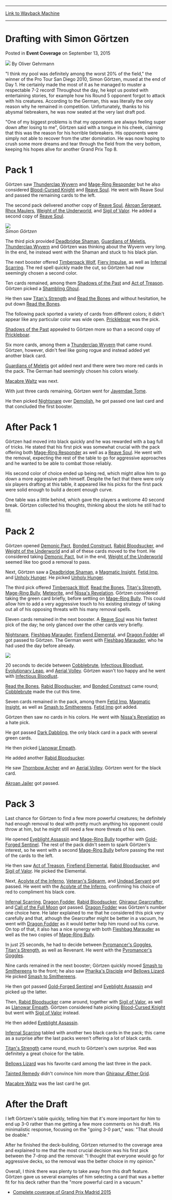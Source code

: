 
---
[Link to Wayback Machine](https://web.archive.org/web/20220705024403/https://magic.wizards.com/en/articles/archive/event-coverage/drafting-simon-g%C3%B6rtzen-2015-09-13)

[_metadata_:author]:- "Oliver Gehrmann"
[_metadata_:description]:- "`I think my pool was definitely among the worst 20% of the field,` the winner of the Pro Tour San Diego 2010, Simon Görtzen, mused at the end of Day 1. He certainly made the most of it as he managed to muster a respectable 7-2 record! Throughout the day, he kept us posted with entertaining stories, for example how his Round 5 opponent forgot to attack with his creatures."
[_metadata_:generator]:- "Drupal 7 (http://drupal.org)"
[_metadata_:node]:- "660421"
[_metadata_:publish_date]:- "2015-09-13"
[_metadata_:source]:- "div-main-content"
[_metadata_:title]:- "Drafting with Simon Görtzen"
[_metadata_:wayback_capture_timestamp]:- "2022-07-05 02:44:03"
[_metadata_:wayback_raw_url]:- "https://web.archive.org/web/20220705024403id_/https://magic.wizards.com/en/articles/archive/event-coverage/drafting-simon-g%C3%B6rtzen-2015-09-13"
[_metadata_:wayback_url]:- "https://magic.wizards.com/en/articles/archive/event-coverage/drafting-simon-g%C3%B6rtzen-2015-09-13"
---


Drafting with Simon Görtzen
===========================



 Posted in **Event Coverage**
 on September 13, 2015 






![](https://media.magic.wizards.com/styles/auth_small/public/images/person/Oliver-Gehrmann.jpg)
By Oliver Gehrmann











"I think my pool was definitely among the worst 20% of the field," the winner of the Pro Tour San Diego 2010, Simon Görtzen, mused at the end of Day 1. He certainly made the most of it as he managed to muster a respectable 7-2 record! Throughout the day, he kept us posted with entertaining stories, for example how his Round 5 opponent forgot to attack with his creatures. According to the German, this was literally the only reason why he remained in competition. Unfortunately, thanks to his abysmal tiebreakers, he was now seated at the very last draft pod.


"One of my biggest problems is that my opponents are always feeling super down after losing to me", Görtzen said with a tongue in his cheek, claiming that this was the reason for his horrible tiebreakers. His opponents were simply not able to recover from the utter domination. He was now hoping to crush some more dreams and tear through the field from the very bottom, keeping his hopes alive for another Grand Prix Top 8.


Pack 1
======


Görtzen saw [Thunderclap Wyvern](https://gatherer.wizards.com/Pages/Card/Details.aspx?name=Thunderclap+Wyvern) and [Mage-Ring Responder](https://gatherer.wizards.com/Pages/Card/Details.aspx?name=Mage-Ring+Responder) but he also considered [Blood-Cursed Knight](https://gatherer.wizards.com/Pages/Card/Details.aspx?name=Blood-Cursed+Knight) and [Reave Soul](https://gatherer.wizards.com/Pages/Card/Details.aspx?name=Reave+Soul). He went with Reave Soul and passed the remaining cards to the left.


The second pack delivered another copy of [Reave Soul](https://gatherer.wizards.com/Pages/Card/Details.aspx?name=Reave+Soul), [Akroan Sergeant](https://gatherer.wizards.com/Pages/Card/Details.aspx?name=Akroan+Sergeant), [Rhox Maulers](https://gatherer.wizards.com/Pages/Card/Details.aspx?name=Rhox+Maulers), [Weight of the Underworld](https://gatherer.wizards.com/Pages/Card/Details.aspx?name=Weight+of+the+Underworld), and [Sigil of Valor](https://gatherer.wizards.com/Pages/Card/Details.aspx?name=Sigil+of+Valor). He added a second copy of [Reave Soul](https://gatherer.wizards.com/Pages/Card/Details.aspx?name=Reave+Soul).


![](https://media.wizards.com/2015/events/gpmad15/GPMAD15_d_gortzen1.jpg)  
*Simon Görtzen*


The third pick provided [Deadbridge Shaman](https://gatherer.wizards.com/Pages/Card/Details.aspx?name=Deadbridge+Shaman), [Guardians of Meletis](https://gatherer.wizards.com/Pages/Card/Details.aspx?name=Guardians+of+Meletis), [Thunderclap Wyvern](https://gatherer.wizards.com/Pages/Card/Details.aspx?name=Thunderclap+Wyvern) and Görtzen was thinking about the Wyvern very long. In the end, he instead went with the Shaman and stuck to his black plan.


The next booster offered [Timberpack Wolf](https://gatherer.wizards.com/Pages/Card/Details.aspx?name=Timberpack+Wolf), [Fiery Impulse](https://gatherer.wizards.com/Pages/Card/Details.aspx?name=Fiery+Impulse), as well as [Infernal Scarring](https://gatherer.wizards.com/Pages/Card/Details.aspx?name=Infernal+Scarring). The red spell quickly made the cut, so Görtzen had now seemingly chosen a second color.


Ten cards remained, among them [Shadows of the Past](https://gatherer.wizards.com/Pages/Card/Details.aspx?name=Shadows+of+the+Past) and [Act of Treason](https://gatherer.wizards.com/Pages/Card/Details.aspx?name=Act+of+Treason). Görtzen picked a [Shambling Ghoul](https://gatherer.wizards.com/Pages/Card/Details.aspx?name=Shambling+Ghoul).


He then saw [Titan's Strength](https://gatherer.wizards.com/Pages/Card/Details.aspx?name=Titan%27s+Strength) and [Read the Bones](https://gatherer.wizards.com/Pages/Card/Details.aspx?name=Read+the+Bones) and without hesitation, he put down [Read the Bones](https://gatherer.wizards.com/Pages/Card/Details.aspx?name=Read+the+Bones).


The following pack sported a variety of cards from different colors; it didn't appear like any particular color was wide open. [Prickleboar](https://gatherer.wizards.com/Pages/Card/Details.aspx?name=Prickleboar) was the pick.


[Shadows of the Past](https://gatherer.wizards.com/Pages/Card/Details.aspx?name=Shadows+of+the+Past) appealed to Görtzen more so than a second copy of [Prickleboar](https://gatherer.wizards.com/Pages/Card/Details.aspx?name=Prickleboar).


Six more cards, among them a [Thunderclap Wyvern](https://gatherer.wizards.com/Pages/Card/Details.aspx?name=Thunderclap+Wyvern) that came round. Görtzen, however, didn't feel like going rogue and instead added yet another black card.


[Guardians of Meletis](https://gatherer.wizards.com/Pages/Card/Details.aspx?name=Guardians+of+Meletis) got added next and there were two more red cards in the pack. The German had seemingly chosen his colors wisely.


[Macabre Waltz](https://gatherer.wizards.com/Pages/Card/Details.aspx?name=Macabre+Waltz) was next.


With just three cards remaining, Görtzen went for [Jayemdae Tome](https://gatherer.wizards.com/Pages/Card/Details.aspx?name=Jayemdae+Tome).


He then picked [Nightsnare](https://gatherer.wizards.com/Pages/Card/Details.aspx?name=Nightsnare) over [Demolish](https://gatherer.wizards.com/Pages/Card/Details.aspx?name=Demolish), he got passed one last card and that concluded the first booster.


After Pack 1
============


Görtzen had moved into black quickly and he was rewarded with a bag full of tricks. He stated that his first pick was somewhat crucial with the pack offering both [Mage-Ring Responder](https://gatherer.wizards.com/Pages/Card/Details.aspx?name=Mage-Ring+Responder) as well as a [Reave Soul](https://gatherer.wizards.com/Pages/Card/Details.aspx?name=Reave+Soul). He went with the removal, expecting the rest of the table to go for aggressive approaches and he wanted to be able to combat those reliably.


His second color of choice ended up being red, which might allow him to go down a more aggressive path himself. Despite the fact that there were only six players drafting at this table, it appeared like his picks for the first pack were solid enough to build a decent enough curve.


One table was a little behind, which gave the players a welcome 40 second break. Görtzen collected his thoughts, thinking about the slots he still had to fill.


Pack 2
======


Görtzen opened [Demonic Pact](https://gatherer.wizards.com/Pages/Card/Details.aspx?name=Demonic+Pact), [Bonded Construct](https://gatherer.wizards.com/Pages/Card/Details.aspx?name=Bonded+Construct), [Rabid Bloodsucker](https://gatherer.wizards.com/Pages/Card/Details.aspx?name=Rabid+Bloodsucker), and [Weight of the Underworld](https://gatherer.wizards.com/Pages/Card/Details.aspx?name=Weight+of+the+Underworld) and all of these cards moved to the front. He considered taking [Demonic Pact](https://gatherer.wizards.com/Pages/Card/Details.aspx?name=Demonic+Pact), but in the end, [Weight of the Underworld](https://gatherer.wizards.com/Pages/Card/Details.aspx?name=Weight+of+the+Underworld) seemed like too good a removal to pass.


Next, Görtzen saw a [Deadbridge Shaman](https://gatherer.wizards.com/Pages/Card/Details.aspx?name=Deadbridge+Shaman), a [Magmatic Insight](https://gatherer.wizards.com/Pages/Card/Details.aspx?name=Magmatic+Insight), [Fetid Imp](https://gatherer.wizards.com/Pages/Card/Details.aspx?name=Fetid+Imp), and [Unholy Hunger](https://gatherer.wizards.com/Pages/Card/Details.aspx?name=Unholy+Hunger). He picked [Unholy Hunger](https://gatherer.wizards.com/Pages/Card/Details.aspx?name=Unholy+Hunger).


The third pick offered [Timberpack Wolf](https://gatherer.wizards.com/Pages/Card/Details.aspx?name=Timberpack+Wolf), [Read the Bones](https://gatherer.wizards.com/Pages/Card/Details.aspx?name=Read+the+Bones), [Titan's Strength](https://gatherer.wizards.com/Pages/Card/Details.aspx?name=Titan%27s+Strength), [Mage-Ring Bully](https://gatherer.wizards.com/Pages/Card/Details.aspx?name=Mage-Ring+Bully), [Meteorite](https://gatherer.wizards.com/Pages/Card/Details.aspx?name=Meteorite), and [Nissa's Revelation](https://gatherer.wizards.com/Pages/Card/Details.aspx?name=Nissa%27s+Revelation). Görtzen considered taking the green card briefly, before settling on [Mage-Ring Bully](https://gatherer.wizards.com/Pages/Card/Details.aspx?name=Mage-Ring+Bully). This could allow him to add a very aggressive touch to his existing strategy of taking out all of his opposing threats with his many removal spells.


Eleven cards remained in the next booster. A [Reave Soul](https://gatherer.wizards.com/Pages/Card/Details.aspx?name=Reave+Soul) was his fastest pick of the day; he only glanced over the other cards very briefly.


[Nightsnare](https://gatherer.wizards.com/Pages/Card/Details.aspx?name=Nightsnare), [Fleshbag Marauder](https://gatherer.wizards.com/Pages/Card/Details.aspx?name=Fleshbag+Marauder), [Firefiend Elemental](https://gatherer.wizards.com/Pages/Card/Details.aspx?name=Firefiend+Elemental), and [Dragon Fodder](https://gatherer.wizards.com/Pages/Card/Details.aspx?name=Dragon+Fodder) all got passed to Görtzen. The German went with [Fleshbag Marauder](https://gatherer.wizards.com/Pages/Card/Details.aspx?name=Fleshbag+Marauder), who he had used the day before already.


![](https://media.wizards.com/2015/events/gpmad15/GPMAD15_d_gortzen2.jpg)


20 seconds to decide between [Cobblebrute](https://gatherer.wizards.com/Pages/Card/Details.aspx?name=Cobblebrute), [Infectious Bloodlust](https://gatherer.wizards.com/Pages/Card/Details.aspx?name=Infectious+Bloodlust), [Evolutionary Leap](https://gatherer.wizards.com/Pages/Card/Details.aspx?name=Evolutionary+Leap), and [Aerial Volley](https://gatherer.wizards.com/Pages/Card/Details.aspx?name=Aerial+Volley). Görtzen wasn't too happy and he went with [Infectious Bloodlust](https://gatherer.wizards.com/Pages/Card/Details.aspx?name=Infectious+Bloodlust).


[Read the Bones](https://gatherer.wizards.com/Pages/Card/Details.aspx?name=Read+the+Bones), [Rabid Bloodsucker](https://gatherer.wizards.com/Pages/Card/Details.aspx?name=Rabid+Bloodsucker), and [Bonded Construct](https://gatherer.wizards.com/Pages/Card/Details.aspx?name=Bonded+Construct) came round; [Cobblebrute](https://gatherer.wizards.com/Pages/Card/Details.aspx?name=Cobblebrute) made the cut this time.


Seven cards remained in the pack, among them [Fetid Imp](https://gatherer.wizards.com/Pages/Card/Details.aspx?name=Fetid+Imp), [Magmatic Insight](https://gatherer.wizards.com/Pages/Card/Details.aspx?name=Magmatic+Insight), as well as [Smash to Smithereens](https://gatherer.wizards.com/Pages/Card/Details.aspx?name=Smash+to+Smithereens). [Fetid Imp](https://gatherer.wizards.com/Pages/Card/Details.aspx?name=Fetid+Imp) got added.


Görtzen then saw no cards in his colors. He went with [Nissa's Revelation](https://gatherer.wizards.com/Pages/Card/Details.aspx?name=Nissa%27s+Revelation) as a hate pick.


He got passed [Dark Dabbling](https://gatherer.wizards.com/Pages/Card/Details.aspx?name=Dark+Dabbling), the only black card in a pack with several green cards.


He then picked [Llanowar Empath](https://gatherer.wizards.com/Pages/Card/Details.aspx?name=Llanowar+Empath).


He added another [Rabid Bloodsucker](https://gatherer.wizards.com/Pages/Card/Details.aspx?name=Rabid+Bloodsucker).


He saw [Thornbow Archer](https://gatherer.wizards.com/Pages/Card/Details.aspx?name=Thornbow+Archer) and an [Aerial Volley](https://gatherer.wizards.com/Pages/Card/Details.aspx?name=Aerial+Volley). Görtzen went for the black card.


[Akroan Jailer](https://gatherer.wizards.com/Pages/Card/Details.aspx?name=Akroan+Jailer) got passed.


Pack 3
======


Last chance for Görtzen to find a few more powerful creatures; he definitely had enough removal to deal with pretty much anything his opponent could throw at him, but he might still need a few more threats of his own.


He opened [Eyeblight Assassin](https://gatherer.wizards.com/Pages/Card/Details.aspx?name=Eyeblight+Assassin) and [Mage-Ring Bully](https://gatherer.wizards.com/Pages/Card/Details.aspx?name=Mage-Ring+Bully) together with [Gold-Forged Sentinel](https://gatherer.wizards.com/Pages/Card/Details.aspx?name=Gold-Forged+Sentinel). The rest of the pack didn't seem to spark Görtzen's interest, so he went with a second [Mage-Ring Bully](https://gatherer.wizards.com/Pages/Card/Details.aspx?name=Mage-Ring+Bully) before passing the rest of the cards to the left.


He then saw [Act of Treason](https://gatherer.wizards.com/Pages/Card/Details.aspx?name=Act+of+Treason), [Firefiend Elemental](https://gatherer.wizards.com/Pages/Card/Details.aspx?name=Firefiend+Elemental), [Rabid Bloodsucker](https://gatherer.wizards.com/Pages/Card/Details.aspx?name=Rabid+Bloodsucker), and [Sigil of Valor](https://gatherer.wizards.com/Pages/Card/Details.aspx?name=Sigil+of+Valor). He picked the Elemental.


Next, [Acolyte of the Inferno](https://gatherer.wizards.com/Pages/Card/Details.aspx?name=Acolyte+of+the+Inferno), [Veteran's Sidearm](https://gatherer.wizards.com/Pages/Card/Details.aspx?name=Veteran%27s+Sidearm), and [Undead Servant](https://gatherer.wizards.com/Pages/Card/Details.aspx?name=Undead+Servant) got passed. He went with the [Acolyte of the Inferno](https://gatherer.wizards.com/Pages/Card/Details.aspx?name=Acolyte+of+the+Inferno), confirming his choice of red to compliment his black core.


[Infernal Scarring](https://gatherer.wizards.com/Pages/Card/Details.aspx?name=Infernal+Scarring), [Dragon Fodder](https://gatherer.wizards.com/Pages/Card/Details.aspx?name=Dragon+Fodder), [Rabid Bloodsucker](https://gatherer.wizards.com/Pages/Card/Details.aspx?name=Rabid+Bloodsucker), [Ghirapur Gearcrafter](https://gatherer.wizards.com/Pages/Card/Details.aspx?name=Ghirapur+Gearcrafter), and [Call of the Full Moon](https://gatherer.wizards.com/Pages/Card/Details.aspx?name=Call+of+the+Full+Moon) got passed. [Dragon Fodder](https://gatherer.wizards.com/Pages/Card/Details.aspx?name=Dragon+Fodder) was Görtzen's number one choice here. He later explained to me that he considered this pick very carefully and that, athough the Gearcrafter might be better in a vacuum, he went with [Dragon Fodder](https://gatherer.wizards.com/Pages/Card/Details.aspx?name=Dragon+Fodder) as it would better help him round out his curve. On top of that, it also has a nice synergy with both [Fleshbag Marauder](https://gatherer.wizards.com/Pages/Card/Details.aspx?name=Fleshbag+Marauder) as well as the two copies of [Mage-Ring Bully](https://gatherer.wizards.com/Pages/Card/Details.aspx?name=Mage-Ring+Bully).


In just 25 seconds, he had to decide between [Pyromancer's Goggles](https://gatherer.wizards.com/Pages/Card/Details.aspx?name=Pyromancer%27s+Goggles), [Titan's Strength](https://gatherer.wizards.com/Pages/Card/Details.aspx?name=Titan%27s+Strength), as well as Revenant. He went with the [Pyromancer's Goggles](https://gatherer.wizards.com/Pages/Card/Details.aspx?name=Pyromancer%27s+Goggles).


Nine cards remained in the next booster; Görtzen quickly moved [Smash to Smithereens](https://gatherer.wizards.com/Pages/Card/Details.aspx?name=Smash+to+Smithereens) to the front; he also saw [Pharika's Disciple](https://gatherer.wizards.com/Pages/Card/Details.aspx?name=Pharika%27s+Disciple) and [Bellows Lizard](https://gatherer.wizards.com/Pages/Card/Details.aspx?name=Bellows+Lizard). He picked [Smash to Smithereens](https://gatherer.wizards.com/Pages/Card/Details.aspx?name=Smash+to+Smithereens).


He then got passed [Gold-Forged Sentinel](https://gatherer.wizards.com/Pages/Card/Details.aspx?name=Gold-Forged+Sentinel) and [Eyeblight Assassin](https://gatherer.wizards.com/Pages/Card/Details.aspx?name=Eyeblight+Assassin) and picked up the latter.


Then, [Rabid Bloodsucker](https://gatherer.wizards.com/Pages/Card/Details.aspx?name=Rabid+Bloodsucker) came around, together with [Sigil of Valor](https://gatherer.wizards.com/Pages/Card/Details.aspx?name=Sigil+of+Valor), as well as [Llanowar Empath](https://gatherer.wizards.com/Pages/Card/Details.aspx?name=Llanowar+Empath). Görtzen considered hate picking [Blood-Cursed Knight](https://gatherer.wizards.com/Pages/Card/Details.aspx?name=Blood-Cursed+Knight) but went with [Sigil of Valor](https://gatherer.wizards.com/Pages/Card/Details.aspx?name=Sigil+of+Valor) instead.


He then added [Eyeblight Assassin](https://gatherer.wizards.com/Pages/Card/Details.aspx?name=Eyeblight+Assassin).


[Infernal Scarring](https://gatherer.wizards.com/Pages/Card/Details.aspx?name=Infernal+Scarring) tabled with another two black cards in the pack; this came as a surprise after the last packs weren't offering a lot of black cards.


[Titan's Strength](https://gatherer.wizards.com/Pages/Card/Details.aspx?name=Titan%27s+Strength) came round, much to Görtzen's own surprise. Red was definitely a great choice for the table.


[Bellows Lizard](https://gatherer.wizards.com/Pages/Card/Details.aspx?name=Bellows+Lizard) was his favorite card among the last three in the pack.


[Tainted Remedy](https://gatherer.wizards.com/Pages/Card/Details.aspx?name=Tainted+Remedy) didn't convince him more than [Ghirapur Æther Grid](https://gatherer.wizards.com/Pages/Card/Details.aspx?name=Ghirapur+%C3%86ther+Grid).


[Macabre Waltz](https://gatherer.wizards.com/Pages/Card/Details.aspx?name=Macabre+Waltz) was the last card he got.


After the Draft
===============


I left Görtzen's table quickly, telling him that it's more important for him to end up 3-0 rather than me getting a few more comments on his draft. His minimalistic response, focusing on the "going 3-0 part," was: "That should be doable."


After he finished the deck-building, Görtzen returned to the coverage area and explained to me that the most crucial decision was his first pick between the 7-drop and the removal: "I thought that everyone would go for aggressive decks, so the removal was the better choice in my opinion."


Overall, I think there was plenty to take away from this draft feature. Görtzen gave us several examples of him selecting a card that was a better fit for his deck rather than the "more powerful card in a vacuum."


* [Complete coverage of Grand Prix Madrid 2015](/node/659696)






